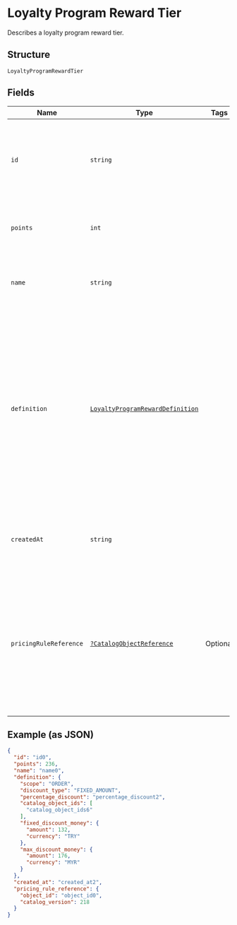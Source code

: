 
# Loyalty Program Reward Tier

Describes a loyalty program reward tier.

## Structure

`LoyaltyProgramRewardTier`

## Fields

| Name | Type | Tags | Description | Getter | Setter |
|  --- | --- | --- | --- | --- | --- |
| `id` | `string` |  | The Square-assigned ID of the reward tier.<br>**Constraints**: *Minimum Length*: `1`, *Maximum Length*: `36` | getId(): string | setId(string id): void |
| `points` | `int` |  | The points exchanged for the reward tier.<br>**Constraints**: `>= 1` | getPoints(): int | setPoints(int points): void |
| `name` | `string` |  | The name of the reward tier.<br>**Constraints**: *Minimum Length*: `1` | getName(): string | setName(string name): void |
| `definition` | [`LoyaltyProgramRewardDefinition`](/doc/models/loyalty-program-reward-definition.md) |  | Provides details about the reward tier discount. DEPRECATED at version 2020-12-16. Discount details<br>are now defined using a catalog pricing rule and other catalog objects. For more information, see<br>[Get discount details for the reward](https://developer.squareup.com/docs/loyalty-api/overview#get-discount-details). | getDefinition(): LoyaltyProgramRewardDefinition | setDefinition(LoyaltyProgramRewardDefinition definition): void |
| `createdAt` | `string` |  | The timestamp when the reward tier was created, in RFC 3339 format. | getCreatedAt(): string | setCreatedAt(string createdAt): void |
| `pricingRuleReference` | [`?CatalogObjectReference`](/doc/models/catalog-object-reference.md) | Optional | A reference to a Catalog object at a specific version. In general this is<br>used as an entry point into a graph of catalog objects, where the objects exist<br>at a specific version. | getPricingRuleReference(): ?CatalogObjectReference | setPricingRuleReference(?CatalogObjectReference pricingRuleReference): void |

## Example (as JSON)

```json
{
  "id": "id0",
  "points": 236,
  "name": "name0",
  "definition": {
    "scope": "ORDER",
    "discount_type": "FIXED_AMOUNT",
    "percentage_discount": "percentage_discount2",
    "catalog_object_ids": [
      "catalog_object_ids6"
    ],
    "fixed_discount_money": {
      "amount": 132,
      "currency": "TRY"
    },
    "max_discount_money": {
      "amount": 176,
      "currency": "MYR"
    }
  },
  "created_at": "created_at2",
  "pricing_rule_reference": {
    "object_id": "object_id0",
    "catalog_version": 218
  }
}
```

